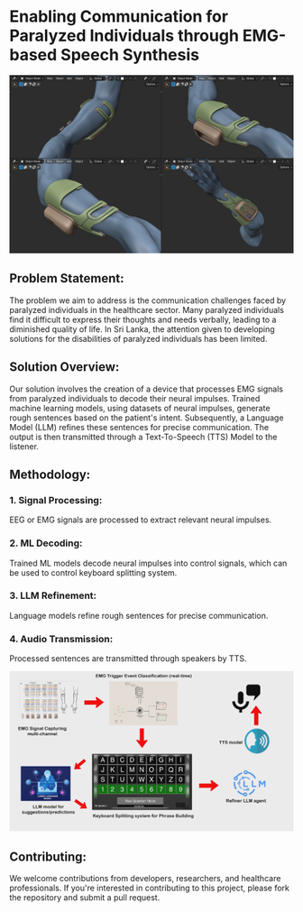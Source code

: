 # Enabling Communication for Paralyzed Individuals through EMG-based Speech Synthesis

![UI](Assets/Concept.png)

## Problem Statement:
The problem we aim to address is the communication challenges faced by paralyzed individuals in the healthcare sector. Many paralyzed individuals find it difficult to express their thoughts and needs verbally, leading to a diminished quality of life. In Sri Lanka, the attention given to developing solutions for the disabilities of paralyzed individuals has been limited.

## Solution Overview:
Our solution involves the creation of a device that processes EMG signals from paralyzed individuals to decode their neural impulses. Trained machine learning models, using datasets of neural impulses, generate rough sentences based on the patient's intent. Subsequently, a Language Model (LLM) refines these sentences for precise communication. The output is then transmitted through a Text-To-Speech (TTS) Model to the listener.

## Methodology:

### 1. Signal Processing:
EEG or EMG signals are processed to extract relevant neural impulses.

### 2. ML Decoding:
Trained ML models decode neural impulses into control signals, which can be used to control keyboard splitting system.

### 3. LLM Refinement:
Language models refine rough sentences for precise communication.

### 4. Audio Transmission:
Processed sentences are transmitted through speakers by TTS.



[![Video Title](Assets/thumb.png)](Assets/Demo.mp4)

## Contributing:
We welcome contributions from developers, researchers, and healthcare professionals. If you're interested in contributing to this project, please fork the repository and submit a pull request.
